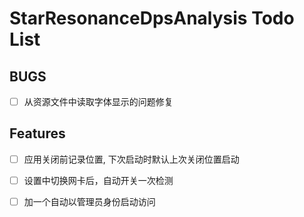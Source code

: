 # StarResonanceDpsAnalysis Todo List

## BUGS

- [ ] 从资源文件中读取字体显示的问题修复

## Features

- [ ] 应用关闭前记录位置, 下次启动时默认上次关闭位置启动

- [ ] 设置中切换网卡后，自动开关一次检测
- [ ] 加一个自动以管理员身份启动访问
